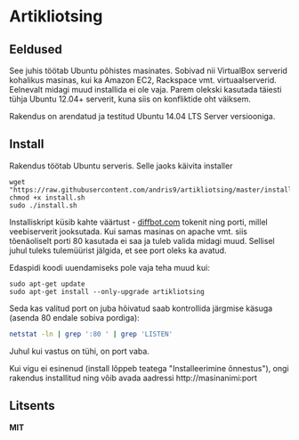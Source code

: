 # Artikliotsing

## Eeldused

See juhis töötab Ubuntu põhistes masinates. Sobivad nii VirtualBox serverid kohalikus masinas, kui ka Amazon EC2, Rackspace vmt. virtuaalserverid. Eelnevalt midagi muud installida ei ole vaja. Parem olekski kasutada täiesti tühja Ubuntu 12.04+ serverit, kuna siis on konfliktide oht väiksem.

Rakendus on arendatud ja testitud Ubuntu 14.04 LTS Server versiooniga.

## Install

Rakendus töötab Ubuntu serveris. Selle jaoks käivita installer

    wget "https://raw.githubusercontent.com/andris9/artikliotsing/master/install.sh"
    chmod +x install.sh
    sudo ./install.sh

Installiskript küsib kahte väärtust - [diffbot.com](http://diffbot.com) tokenit ning porti, millel veebiserverit jooksutada. Kui samas masinas on apache vmt. siis tõenäoliselt porti 80 kasutada ei saa ja tuleb valida midagi muud. Sellisel juhul tuleks tulemüürist jälgida, et see port oleks ka avatud.

Edaspidi koodi uuendamiseks pole vaja teha muud kui:

    sudo apt-get update
    sudo apt-get install --only-upgrade artikliotsing

Seda kas valitud port on juba hõivatud saab kontrollida järgmise käsuga (asenda 80 endale sobiva pordiga):

```bash
netstat -ln | grep ':80 ' | grep 'LISTEN'
```

Juhul kui vastus on tühi, on port vaba.

Kui vigu ei esinenud (install lõppeb teatega "Installeerimine õnnestus"), ongi rakendus installitud ning võib avada aadressi http://masinanimi:port

## Litsents

**MIT**
